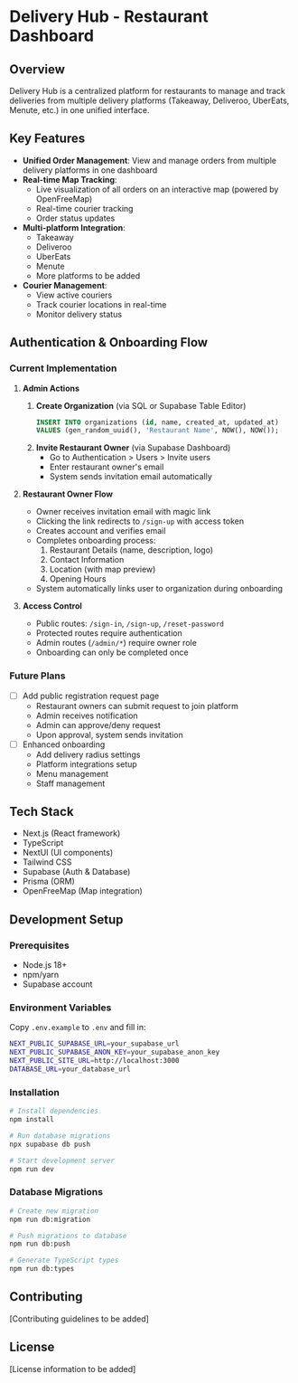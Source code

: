 # Delivery Hub - Restaurant Dashboard

## Overview
Delivery Hub is a centralized platform for restaurants to manage and track deliveries from multiple delivery platforms (Takeaway, Deliveroo, UberEats, Menute, etc.) in one unified interface.

## Key Features
- **Unified Order Management**: View and manage orders from multiple delivery platforms in one dashboard
- **Real-time Map Tracking**: 
  - Live visualization of all orders on an interactive map (powered by OpenFreeMap)
  - Real-time courier tracking
  - Order status updates
- **Multi-platform Integration**:
  - Takeaway
  - Deliveroo
  - UberEats
  - Menute
  - More platforms to be added
- **Courier Management**:
  - View active couriers
  - Track courier locations in real-time
  - Monitor delivery status

## Authentication & Onboarding Flow

### Current Implementation
1. **Admin Actions**
   1. **Create Organization** (via SQL or Supabase Table Editor)
      ```sql
      INSERT INTO organizations (id, name, created_at, updated_at)
      VALUES (gen_random_uuid(), 'Restaurant Name', NOW(), NOW());
      ```
   2. **Invite Restaurant Owner** (via Supabase Dashboard)
      - Go to Authentication > Users > Invite users
      - Enter restaurant owner's email
      - System sends invitation email automatically

2. **Restaurant Owner Flow**
   - Owner receives invitation email with magic link
   - Clicking the link redirects to `/sign-up` with access token
   - Creates account and verifies email
   - Completes onboarding process:
     1. Restaurant Details (name, description, logo)
     2. Contact Information
     3. Location (with map preview)
     4. Opening Hours
   - System automatically links user to organization during onboarding

3. **Access Control**
   - Public routes: `/sign-in`, `/sign-up`, `/reset-password`
   - Protected routes require authentication
   - Admin routes (`/admin/*`) require owner role
   - Onboarding can only be completed once

### Future Plans
- [ ] Add public registration request page
  - Restaurant owners can submit request to join platform
  - Admin receives notification
  - Admin can approve/deny request
  - Upon approval, system sends invitation
- [ ] Enhanced onboarding
  - Add delivery radius settings
  - Platform integrations setup
  - Menu management
  - Staff management

## Tech Stack
- Next.js (React framework)
- TypeScript
- NextUI (UI components)
- Tailwind CSS
- Supabase (Auth & Database)
- Prisma (ORM)
- OpenFreeMap (Map integration)

## Development Setup

### Prerequisites
- Node.js 18+
- npm/yarn
- Supabase account

### Environment Variables
Copy `.env.example` to `.env` and fill in:
```bash
NEXT_PUBLIC_SUPABASE_URL=your_supabase_url
NEXT_PUBLIC_SUPABASE_ANON_KEY=your_supabase_anon_key
NEXT_PUBLIC_SITE_URL=http://localhost:3000
DATABASE_URL=your_database_url
```

### Installation
```bash
# Install dependencies
npm install

# Run database migrations
npx supabase db push

# Start development server
npm run dev
```

### Database Migrations
```bash
# Create new migration
npm run db:migration

# Push migrations to database
npm run db:push

# Generate TypeScript types
npm run db:types
```

## Contributing
[Contributing guidelines to be added]

## License
[License information to be added]
